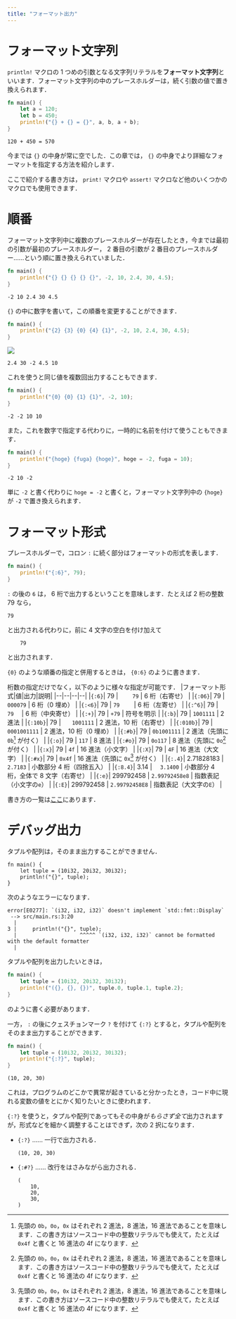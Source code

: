 ```yaml
---
title: "フォーマット出力"
---
```


# フォーマット文字列
`println!` マクロの 1 つめの引数となる文字列リテラルを**フォーマット文字列**といいます．フォーマット文字列の中のプレースホルダーは，続く引数の値で置き換えられます．

```rust
fn main() {
    let a = 120;
    let b = 450;
    println!("{} + {} = {}", a, b, a + b);
}
```
```:標準出力
120 + 450 = 570
```
今までは `{}` の中身が常に空でした．この章では， `{}` の中身でより詳細なフォーマットを指定する方法を紹介します．

ここで紹介する書き方は， `print!` マクロや `assert!` マクロなど他のいくつかのマクロでも使用できます．
# 順番
フォーマット文字列中に複数のプレースホルダーが存在したとき，今までは最初の引数が最初のプレースホルダー， 2 番目の引数が 2 番目のプレースホルダー……という順に置き換えられていました．
```rust
fn main() {
    println!("{} {} {} {} {}", -2, 10, 2.4, 30, 4.5);
}
```
```:標準出力
-2 10 2.4 30 4.5
```
`{}` の中に数字を書いて，この順番を変更することができます．
```rust
fn main() {
    println!("{2} {3} {0} {4} {1}", -2, 10, 2.4, 30, 4.5);
}
```
![](https://storage.googleapis.com/zenn-user-upload/humiekrhwzp58cnrbgp9wdnqyvst)
```:標準出力
2.4 30 -2 4.5 10
```
これを使うと同じ値を複数回出力することもできます．
```rust
fn main() {
    println!("{0} {0} {1} {1}", -2, 10);
}
```
```:標準出力
-2 -2 10 10
```
また，これを数字で指定する代わりに，一時的に名前を付けて使うこともできます．
```rust
fn main() {
    println!("{hoge} {fuga} {hoge}", hoge = -2, fuga = 10);
}
```
```text:標準出力
-2 10 -2
```
単に `-2` と書く代わりに `hoge = -2` と書くと，フォーマット文字列中の `{hoge}` が `-2` で置き換えられます．
# フォーマット形式
プレースホルダーで，コロン `:` に続く部分はフォーマットの形式を表します．
```rust
fn main() {
    println!("{:6}", 79);
}
```
`:` の後の `6` は， 6 桁で出力するということを意味します．たとえば 2 桁の整数 79 なら，
```text:標準出力
79
```
と出力される代わりに，前に 4 文字の空白を付け加えて
```text:標準出力
    79
```
と出力されます．

`{0}` のような順番の指定と併用するときは， `{0:6}` のように書きます．

桁数の指定だけでなく，以下のように様々な指定が可能です．
|フォーマット形式|値|出力|説明|
|--|--|--|--|
|`{:6}`| 79 | `    79` | 6 桁（右寄せ） |
|`{:06}`| 79 | `000079` | 6 桁（0 埋め） |
|`{:<6}`| 79 | `79    ` | 6 桁（左寄せ） |
|`{:^6}`| 79 | `  79  ` | 6 桁（中央寄せ） |
|`{:+}`| 79 | `+79` | 符号を明示 |
|`{:b}`| 79 | `1001111` | 2 進法 |
|`{:10b}`| 79 | `   1001111` | 2 進法，10 桁（右寄せ） |
|`{:010b}`| 79 | `0001001111` | 2 進法，10 桁（0 埋め） |
|`{:#b}`| 79 | `0b1001111` | 2 進法（先頭に `0b`[^1] が付く） |
|`{:o}`| 79 | `117` | 8 進法 |
|`{:#o}`| 79 | `0o117` | 8 進法（先頭に `0o`[^1] が付く） |
|`{:x}`| 79 | `4f` | 16 進法（小文字） |
|`{:X}`| 79 | `4F` | 16 進法（大文字） |
|`{:#x}`| 79 | `0x4f` | 16 進法（先頭に `0x`[^1] が付く） |
|`{:.4}`| 2.71828183 | `2.7183` | 小数部分 4 桁（四捨五入） |
|`{:8.4}`| 3.14 | `  3.1400` | 小数部分 4 桁，全体で 8 文字（右寄せ） |
|`{:e}`| 299792458 | `2.99792458e8` | 指数表記（小文字の`e`） |
|`{:E}`| 299792458 | `2.99792458E8` | 指数表記（大文字の`E`） |

[^1]: 先頭の `0b`，`0o`，`0x` はそれぞれ 2 進法，8 進法，16 進法であることを意味します．この書き方はソースコード中の整数リテラルでも使えて，たとえば `0x4f` と書くと 16 進法の 4f になります．

書き方の一覧は[ここ](https://doc.rust-lang.org/std/fmt/)にあります．

# デバッグ出力
タプルや配列は，そのまま出力することができません．
```rust:コンパイルエラー
fn main() {
    let tuple = (10i32, 20i32, 30i32);
    println!("{}", tuple);
}
```
次のようなエラーになります．
```
error[E0277]: `(i32, i32, i32)` doesn't implement `std::fmt::Display`
 --> src/main.rs:3:20
  |
3 |     println!("{}", tuple);
  |                    ^^^^^ `(i32, i32, i32)` cannot be formatted with the default formatter
  |
```
タプルや配列を出力したいときは，
```rust
fn main() {
    let tuple = (10i32, 20i32, 30i32);
    println!("({}, {}, {})", tuple.0, tuple.1, tuple.2);
}
```
のように書く必要があります．

一方， `:` の後にクェスチョンマーク `?` を付けて `{:?}` とすると，タプルや配列をそのまま出力することができます．
```rust
fn main() {
    let tuple = (10i32, 20i32, 30i32);
    println!("{:?}", tuple);
}
```
```:標準出力
(10, 20, 30)
```
これは，プログラムのどこかで異常が起きていると分かったとき，コード中に現れる変数の値をとにかく知りたいときに使われます．

`{:?}` を使うと，タプルや配列であってもその中身が*もらさず全て*出力されますが，形式などを細かく調整することはできず，次の 2 択になります．

- `{:?}` …… 一行で出力される．
  ```
  (10, 20, 30)
  ```
- `{:#?}` …… 改行をはさみながら出力される．
  ```
  (
      10,
      20,
      30,
  )
  ```
